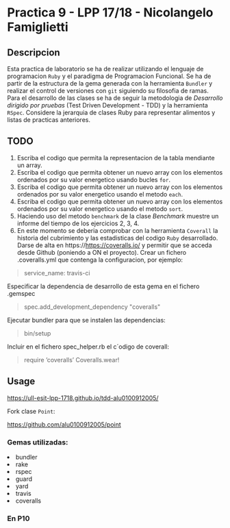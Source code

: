 # Practica 9 - LPP 17/18 - Nicolangelo Famiglietti

## Descripcion

Esta practica de laboratorio se ha de realizar utilizando el lenguaje de programacion `Ruby` y el paradigma de Programacion Funcional.
Se ha de partir de la estructura de la gema generada con la herramienta `Bundler` y realizar el control de versiones con `git` siguiendo su filosofia de ramas.
Para el desarrollo de las clases se ha de seguir la metodologia de *Desarrollo dirigido por pruebas*
(Test Driven Development - TDD) y la herramienta `RSpec`.
Considere la jerarquia de clases Ruby para representar alimentos y listas de practicas anteriores.

## TODO

1. Escriba el codigo que permita la representacion de la tabla mendiante un array.
2. Escriba el codigo que permita obtener un nuevo array con los elementos ordenados por su valor energetico usando bucles `for`.
3. Escriba el codigo que permita obtener un nuevo array con los elementos ordenados por su valor energetico usando el metodo `each`.
4. Escriba el codigo que permita obtener un nuevo array con los elementos ordenados por su valor energetico usando el metodo `sort`.
5. Haciendo uso del metodo `benchmark` de la clase *Benchmark* muestre un informe del tiempo de los ejercicios 2, 3, 4.
6. En este momento se deberia comprobar con la herramienta `Coverall` la historia del cubrimiento y las estadisticas del codigo `Ruby` desarrollado.
Darse de alta en https://https://coveralls.io/ y permitir que se acceda desde Github (poniendo a ON el proyecto).
Crear un fichero .coveralls.yml que contenga la configuracion, por ejemplo:

>service_name: travis-ci

Especificar la dependencia de desarrollo de esta gema en el fichero .gemspec

>spec.add_development_dependency "coveralls"

Ejecutar bundler para que se instalen las dependencias:

>bin/setup

Incluir en el fichero spec_helper.rb el c´odigo de coverall:

>require ’coveralls’
>Coveralls.wear!

## Usage
https://ull-esit-lpp-1718.github.io/tdd-alu0100912005/

Fork clase `Point`:

https://github.com/alu0100912005/point
### Gemas utilizadas:

<li>bundler</li>
<li>rake</li>
<li>rspec</li>
<li>guard</li>
<li>yard</li>
<li>travis</li>
<li>coveralls</li>

### En P10